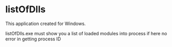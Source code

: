 # listOfDlls

This application created for Windows.

listOfDlls.exe must show you a list of loaded modules into process if here no error in getting process ID
